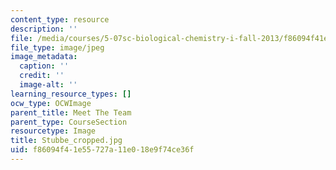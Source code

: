 ```yaml
---
content_type: resource
description: ''
file: /media/courses/5-07sc-biological-chemistry-i-fall-2013/f86094f41e55727a11e018e9f74ce36f_Stubbe_cropped.jpg
file_type: image/jpeg
image_metadata:
  caption: ''
  credit: ''
  image-alt: ''
learning_resource_types: []
ocw_type: OCWImage
parent_title: Meet The Team
parent_type: CourseSection
resourcetype: Image
title: Stubbe_cropped.jpg
uid: f86094f4-1e55-727a-11e0-18e9f74ce36f
---
```

